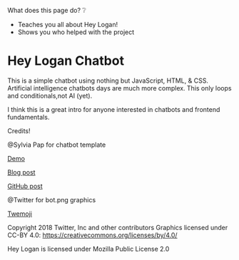 What does this page do? ❔
  - Teaches you all about Hey Logan!
  - Shows you who helped with the project


# Hey Logan Chatbot 

This is a simple chatbot using nothing but JavaScript, HTML, & CSS. Artificial intelligence chatbots days are much more complex. This only loops and conditionals,not AI (yet).

I think this is a great intro for anyone interested in chatbots and frontend fundamentals.




Credits!



@Sylvia Pap 
for chatbot template

[Demo](https://sylviapap.github.io/chatbot/)

[Blog post](https://dev.to/sylviapap/make-a-simple-chatbot-with-javascript-1gc)

[GitHub post](https://github.com/sylviapap/chatbot)



@Twitter 
for bot.png graphics

[Twemoji](https://twemoji.twitter.com/)

Copyright 2018 Twitter, Inc and other contributors
Graphics licensed under CC-BY 4.0: https://creativecommons.org/licenses/by/4.0/



Hey Logan is licensed under Mozilla Public License 2.0



